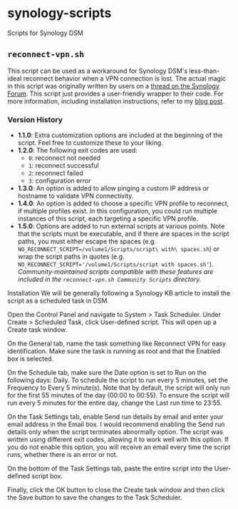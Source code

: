 # synology-scripts

Scripts for Synology DSM

## `reconnect-vpn.sh`

This script can be used as a workaround for Synology DSM's less-than-ideal reconnect behavior when a VPN connection is lost. The actual magic in this script was originally written by users on a [thread on the Synology Forum](https://community.synology.com/enu/forum/17/post/53791). This script just provides a user-friendly wrapper to their code. For more information, including installation instructions, refer to my [blog post](https://blog.harrier.us/reconnecting-a-failed-vpn-connection-on-synology-dsm-6/).

### Version History

- **1.1.0**: Extra customization options are included at the beginning of the script. Feel free to customize these to your liking.
- **1.2.0**: The following exit codes are used:
	- `0`: reconnect not needed
	- `1`: reconnect successful
	- `2`: reconnect failed
	- `3`: configuration error
- **1.3.0**: An option is added to allow pinging a custom IP address or hostname to validate VPN connectivity.
- **1.4.0**: An option is added to choose a specific VPN profile to reconnect, if multiple profiles exist. In this configuration, you could run multiple instances of this script, each targeting a specific VPN profile.
- **1.5.0**: Options are added to run external scripts at various points. Note that the scripts must be executable, and if there are spaces in the script paths, you must either escape the spaces (e.g. `NO_RECONNECT_SCRIPT=/volume1/Scripts/script\ with\ spaces.sh`) or wrap the script paths in quotes (e.g. `NO_RECONNECT_SCRIPT='/volume1/Scripts/script with spaces.sh'`). *Community-maintained scripts compatible with these features are included in the `reconnect-vpn.sh Community Scripts` directory.*


Installation
We will be generally following a Synology KB article to install the script as a scheduled task in DSM.

Open the Control Panel and navigate to System > Task Scheduler. Under Create > Scheduled Task, click User-defined script. This will open up a Create task window.

On the General tab, name the task something like Reconnect VPN for easy identification. Make sure the task is running as root and that the Enabled box is selected.

On the Schedule tab, make sure the Date option is set to Run on the following days: Daily. To schedule the script to run every 5 minutes, set the Frequency to Every 5 minute(s). Note that by default, the script will only run for the first 55 minutes of the day (00:00 to 00:55). To ensure the script will run every 5 minutes for the entire day, change the Last run time to 23:55.

On the Task Settings tab, enable Send run details by email and enter your email address in the Email box. I would recommend enabling the Send run details only when the script terminates abnormally option. The script was written using different exit codes, allowing it to work well with this option. If you do not enable this option, you will receive an email every time the script runs, whether there is an error or not.

On the bottom of the Task Settings tab, paste the entire script into the User-defined script box.

Finally, click the OK button to close the Create task window and then click the Save button to save the changes to the Task Scheduler.

